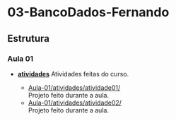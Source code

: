 # 03-BancoDados-Fernando

## Estrutura

### Aula 01

- [**atividades**](./Aula-01/atividades/)
    Atividades feitas do curso.

    - [Aula-01/atividades/atividade01/](./Aula-01/atividades/atividade01/)  
    Projeto feito durante a aula.
    - [Aula-01/atividades/atividade02/](./Aula-01/atividades/atividade02/)  
    Projeto feito durante a aula.
